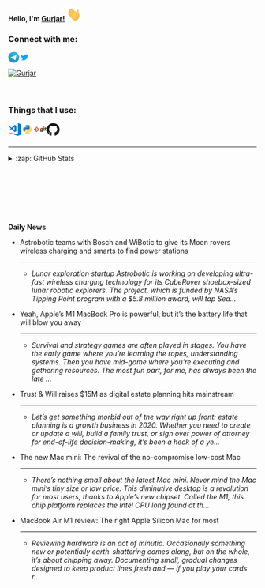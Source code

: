 #### Hello, I'm [Gurjar!](https://GurjarKing.github.io) <img src="https://raw.githubusercontent.com/ABSphreak/ABSphreak/master/gifs/Hi.gif" width="30px"></h2>


### Connect with me:

[<img align="left" alt="Gurjar | Telegram" width="22px" src="https://raw.githubusercontent.com/github/explore/80688e429a7d4ef2fca1e82350fe8e3517d3494d/topics/telegram/telegram.png" />][Telegram]
[<img align="left" alt="Gurjar | Twitter" width="22px" src="https://raw.githubusercontent.com/github/explore/80688e429a7d4ef2fca1e82350fe8e3517d3494d/topics/twitter/twitter.png" />][Twitter]
<br >
<br >
<a href="https://github.com/GurjarKing"><img src="https://komarev.com/ghpvc/?username=GurjarKing" alt="Gurjar" /></a> <br />
<br />
<br />
<!-- <br >

![](https://visitor-badge.glitch.me/badge?page_id=GurjarKing)

<br /> -->

### Things that I use:

[<img align="left" alt="Visual Studio Code" width="26px" src="https://raw.githubusercontent.com/github/explore/80688e429a7d4ef2fca1e82350fe8e3517d3494d/topics/visual-studio-code/visual-studio-code.png" />][VSCode]
[<img align="left" alt="Python" width="26px" src="https://raw.githubusercontent.com/github/explore/80688e429a7d4ef2fca1e82350fe8e3517d3494d/topics/python/python.png" />][Python]
[<img align="left" alt="Git" width="26px" src="https://raw.githubusercontent.com/github/explore/80688e429a7d4ef2fca1e82350fe8e3517d3494d/topics/git/git.png" />][Git]
[<img align="left" alt="GitHub" width="26px" src="https://raw.githubusercontent.com/github/explore/78df643247d429f6cc873026c0622819ad797942/topics/github/github.png" />][Github]

<br />
<br />

---
<details>
  <summary>:zap: GitHub Stats</summary>

<img align="left" alt="Gurjar's Github Stats" src="https://github-readme-stats.vercel.app/api?username=GurjarKing&show_icons=true&hide_border=true&count_private=true&include_all_commit=true&theme=algolia" />

</details>

<!-- ### 🔔 My latest tweet
<a href="https://twitter.com/Gurjar_King43" target="_blank">
	<img src="https://github.com/GurjarKing/GurjarKing/raw/master/tweet.png" width="70%" align="center" alt="Click to view on Twitter" title="My latest tweet, as an image"/>
</a> -->
<br>

<pre>

</pre>

<!-- **Quote of the hour:**

{qoth}

~ {qoth_author}
<pre>

</pre> -->
<br>
<pre>


</pre>
<strong>Daily News</strong>
  
  - Astrobotic teams with Bosch and WiBotic to give its Moon rovers wireless charging and smarts to find power stations
     <hr/>
     
      - *Lunar exploration startup Astrobotic is working on developing ultra-fast wireless charging technology for its CubeRover shoebox-sized lunar robotic explorers. The project, which is funded by NASA’s Tipping Point program with a $5.8 million award, will tap Sea…*
     
  - Yeah, Apple’s M1 MacBook Pro is powerful, but it’s the battery life that will blow you away
      <hr/>
      
      - *Survival and strategy games are often played in stages. You have the early game where you’re learning the ropes, understanding systems. Then you have mid-game where you’re executing and gathering resources. The most fun part, for me, has always been the late …*
      
  - Trust & Will raises $15M as digital estate planning hits mainstream
      <hr/>
      
      - *Let’s get something morbid out of the way right up front: estate planning is a growth business in 2020. Whether you need to create or update a will, build a family trust, or sign over power of attorney for end-of-life decision-making, it’s been a heck of a ye…*
      
  - The new Mac mini: The revival of the no-compromise low-cost Mac
      <hr/>
      
      - *There’s nothing small about the latest Mac mini. Never mind the Mac mini’s tiny size or low price. This diminutive desktop is a revolution for most users, thanks to Apple’s new chipset. Called the M1, this chip platform replaces the Intel CPU long found at th…*
       
  - MacBook Air M1 review: The right Apple Silicon Mac for most
      <hr/>
       
       - *Reviewing hardware is an act of minutia. Occasionally something new or potentially earth-shattering comes along, but on the whole, it’s about chipping away. Documenting small, gradual changes designed to keep product lines fresh and — if you play your cards r…*
      

<br />

[VSCode]: https://code.visualstudio.com/
[Python]: https://www.python.org/
[Git]: https://git-scm.com/
[Github]: https://github.com/
[Telegram]: https://t.me/Gurjar_King/
[Twitter]: https://twitter.com/Gurjar_King43/
